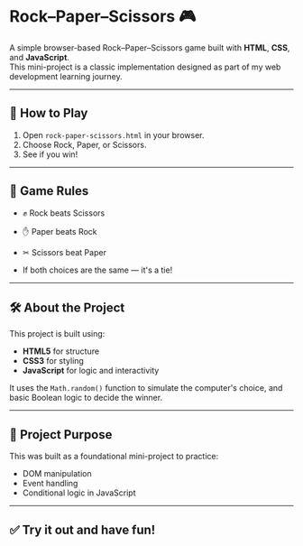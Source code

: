 # Rock–Paper–Scissors 🎮

A simple browser-based Rock–Paper–Scissors game built with **HTML**, **CSS**, and **JavaScript**.  
This mini-project is a classic implementation designed as part of my web development learning journey.

---

## 🚀 How to Play

1. Open `rock-paper-scissors.html` in your browser.
2. Choose Rock, Paper, or Scissors.
3. See if you win!

---

## 📜 Game Rules

- ✊ Rock beats Scissors  
- ✋ Paper beats Rock  
- ✂ Scissors beat Paper
  
- If both choices are the same — it's a tie!

---

## 🛠️ About the Project

This project is built using:
- **HTML5** for structure
- **CSS3** for styling
- **JavaScript** for logic and interactivity

It uses the `Math.random()` function to simulate the computer's choice, and basic Boolean logic to decide the winner.

---

## 📁 Project Purpose

This was built as a foundational mini-project to practice:
- DOM manipulation
- Event handling
- Conditional logic in JavaScript

---

## ✅ Try it out and have fun!
